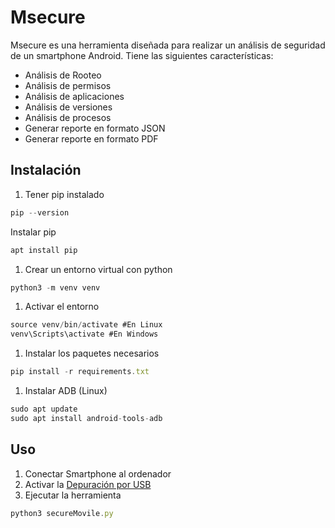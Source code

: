 # Msecure

Msecure es una herramienta diseñada para realizar un análisis de seguridad de un smartphone Android. Tiene las siguientes características:

- Análisis de Rooteo
- Análisis de permisos
- Análisis de aplicaciones
- Análisis de versiones
- Análisis de procesos
- Generar reporte en formato JSON
- Generar reporte en formato PDF

## Instalación

1. Tener pip instalado

```jsx
pip --version
```

Instalar pip

```jsx
apt install pip
```

1. Crear un entorno virtual con python

```jsx
python3 -m venv venv
```

1. Activar el entorno

```jsx
source venv/bin/activate #En Linux
venv\Scripts\activate #En Windows
```

1. Instalar los paquetes necesarios

```jsx
pip install -r requirements.txt
```

1. Instalar ADB (Linux)

```jsx
sudo apt update
sudo apt install android-tools-adb
```

## Uso

1. Conectar Smartphone al ordenador
2. Activar la [Depuración por USB](https://developer.android.com/studio/debug/dev-options?hl=es-419)
3. Ejecutar la herramienta

```jsx
python3 secureMovile.py
```